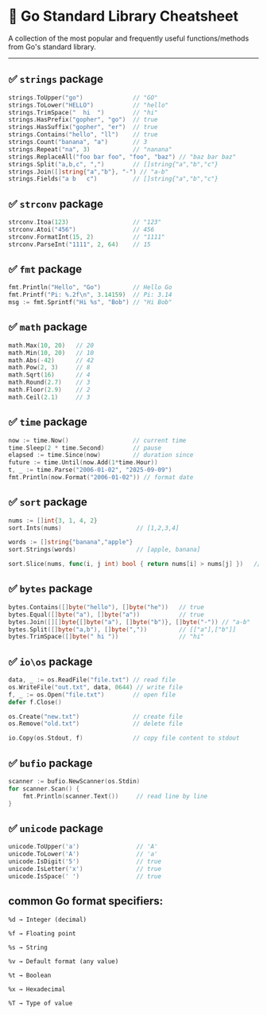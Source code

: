 # 📌 Go Standard Library Cheatsheet

A collection of the most popular and frequently useful functions/methods from Go's standard library.  

---

## ✅ `strings` package

```go
strings.ToUpper("go")              // "GO"
strings.ToLower("HELLO")           // "hello"
strings.TrimSpace("  hi  ")        // "hi"
strings.HasPrefix("gopher", "go")  // true
strings.HasSuffix("gopher", "er")  // true
strings.Contains("hello", "ll")    // true
strings.Count("banana", "a")       // 3
strings.Repeat("na", 3)            // "nanana"
strings.ReplaceAll("foo bar foo", "foo", "baz") // "baz bar baz"
strings.Split("a,b,c", ",")        // []string{"a","b","c"}
strings.Join([]string{"a","b"}, "-") // "a-b"
strings.Fields("a b   c")          // []string{"a","b","c"}
```


## ✅ `strconv` package
```go
strconv.Itoa(123)                  // "123"
strconv.Atoi("456")                // 456
strconv.FormatInt(15, 2)           // "1111"
strconv.ParseInt("1111", 2, 64)    // 15
```

## ✅ `fmt` package
```go
fmt.Println("Hello", "Go")         // Hello Go
fmt.Printf("Pi: %.2f\n", 3.14159)  // Pi: 3.14
msg := fmt.Sprintf("Hi %s", "Bob") // "Hi Bob"
```

## ✅ `math` package
```go
math.Max(10, 20)   // 20
math.Min(10, 20)   // 10
math.Abs(-42)      // 42
math.Pow(2, 3)     // 8
math.Sqrt(16)      // 4
math.Round(2.7)    // 3
math.Floor(2.9)    // 2
math.Ceil(2.1)     // 3
```

## ✅ `time` package
```go
now := time.Now()                  // current time
time.Sleep(2 * time.Second)        // pause
elapsed := time.Since(now)         // duration since
future := time.Until(now.Add(1*time.Hour))
t, _ := time.Parse("2006-01-02", "2025-09-09")
fmt.Println(now.Format("2006-01-02")) // format date
```

## ✅ `sort` package
```go
nums := []int{3, 1, 4, 2}
sort.Ints(nums)                     // [1,2,3,4]

words := []string{"banana","apple"}
sort.Strings(words)                 // [apple, banana]

sort.Slice(nums, func(i, j int) bool { return nums[i] > nums[j] })   // custom sort (descending)
```

## ✅ `bytes` package
```go
bytes.Contains([]byte("hello"), []byte("he"))   // true
bytes.Equal([]byte("a"), []byte("a"))           // true
bytes.Join([][]byte{[]byte("a"), []byte("b")}, []byte("-")) // "a-b"
bytes.Split([]byte("a,b"), []byte(","))         // [["a"],["b"]]
bytes.TrimSpace([]byte(" hi "))                 // "hi"
```

## ✅ `io\os` package
```go
data, _ := os.ReadFile("file.txt") // read file
os.WriteFile("out.txt", data, 0644) // write file
f, _ := os.Open("file.txt")        // open file
defer f.Close()

os.Create("new.txt")               // create file
os.Remove("old.txt")               // delete file

io.Copy(os.Stdout, f)              // copy file content to stdout
```


## ✅ `bufio` package
```go
scanner := bufio.NewScanner(os.Stdin)
for scanner.Scan() {
    fmt.Println(scanner.Text())     // read line by line
}
```


## ✅ `unicode` package
```go
unicode.ToUpper('a')                // 'A'
unicode.ToLower('A')                // 'a'
unicode.IsDigit('5')                // true
unicode.IsLetter('x')               // true
unicode.IsSpace(' ')                // true
```


## common Go format specifiers:


    %d → Integer (decimal)

    %f → Floating point

    %s → String

    %v → Default format (any value)

    %t → Boolean

    %x → Hexadecimal

    %T → Type of value
